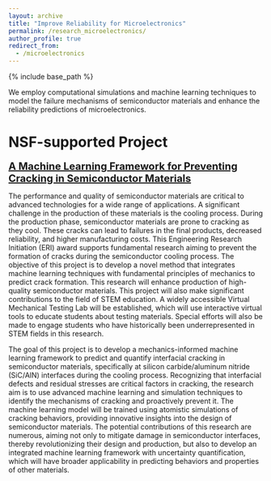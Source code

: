 ```yaml
---
layout: archive
title: "Improve Reliability for Microelectronics"
permalink: /research_microelectronics/
author_profile: true
redirect_from:
  - /microelectronics
---
```


{% include base_path %}



We employ computational simulations and machine learning techniques to model the failure mechanisms of semiconductor materials and enhance the reliability predictions of microelectronics.

NSF-supported Project
======
<a href="https://www.nsf.gov/awardsearch/showAward?AWD_ID=2347035" style="font-size: 20px; font-weight: bold;">A Machine Learning Framework for Preventing Cracking in Semiconductor Materials</a>

The performance and quality of semiconductor materials are critical to advanced technologies for a wide range of applications. A significant challenge in the production of these materials is the cooling process. During the production phase, semiconductor materials are prone to cracking as they cool. These cracks can lead to failures in the final products, decreased reliability, and higher manufacturing costs. This Engineering Research Initiation (ERI) award supports fundamental research aiming to prevent the formation of cracks during the semiconductor cooling process. The objective of this project is to develop a novel method that integrates machine learning techniques with fundamental principles of mechanics to predict crack formation. This research will enhance production of high-quality semiconductor materials. This project will also make significant contributions to the field of STEM education. A widely accessible Virtual Mechanical Testing Lab will be established, which will use interactive virtual tools to educate students about testing materials. Special efforts will also be made to engage students who have historically been underrepresented in STEM fields in this research.

The goal of this project is to develop a mechanics-informed machine learning framework to predict and quantify interfacial cracking in semiconductor materials, specifically at silicon carbide/aluminum nitride (SiC/AlN) interfaces during the cooling process. Recognizing that interfacial defects and residual stresses are critical factors in cracking, the research aim is to use advanced machine learning and simulation techniques to identify the mechanisms of cracking and proactively prevent it. The machine learning model will be trained using atomistic simulations of cracking behaviors, providing innovative insights into the design of semiconductor materials. The potential contributions of this research are numerous, aiming not only to mitigate damage in semiconductor interfaces, thereby revolutionizing their design and production, but also to develop an integrated machine learning framework with uncertainty quantification, which will have broader applicability in predicting behaviors and properties of other materials.
